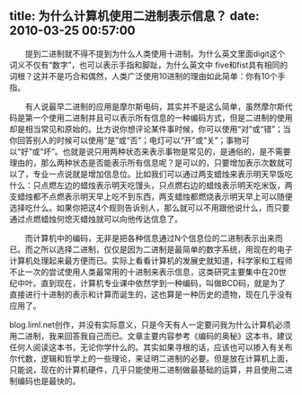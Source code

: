 title: 为什么计算机使用二进制表示信息？
date: 2010-03-25 00:57:00
---

 　　提到二进制就不得不提到为什么人类使用十进制。为什么英文里面digit这个词义不仅有“数字”，也可以表示手指和脚趾，为什么英文中 five和fist具有相同的词根？这并不是巧合和偶然，人类广泛使用10进制的理由如此简单：你有10个手指。

 　　有人说最早二进制的应用是摩尔斯电码，其实并不是这么简单，虽然摩尔斯代码是第一个使用二进制并且可以表示所有信息的一种编码方式，但是二进制的使用却是相当常见和原始的。比方说你想评论某件事时候，你可以使用“对”或“错”；当你回答别人的时候可以使用“是”或“否”；电灯可以“开”或“关”；事物可以“好”或“坏”。也就是说只用两种状态来表示事物是常见的，是通俗的，是不需要理由的，那么两种状态是否能表示所有信息呢？是可以的，只要增加表示次数就可以了，专业一点说就是增加信息位。比如我们可以通过两支蜡烛来表示明天早饭吃什么：只点燃左边的蜡烛表示明天吃馒头，只点燃右边的蜡烛表示明天吃米饭，两支蜡烛都不点燃表示明天早上吃不到东西，两支蜡烛都燃烧表示明天早上可以随便选择吃什么。如果你把这4个规则告诉别人，那么就可以不用跟他说什么，而只要通过点燃蜡烛何熄灭蜡烛就可以向他传达信息了。

 　　而计算机中的编码，无非是把各种信息通过N个信息位的二进制表示出来而已。而之所以选择二进制，仅仅是因为二进制是最简单的数字系统，用现在的电子计算机处理起来最方便而已。实际上看看计算机的发展史就知道，科学家和工程师不止一次的尝试使用人类最常用的十进制来表示信息，这类研究主要集中在20世纪中叶。直到现在，计算机专业课中依然学到一种编码，叫做BCD码，就是为了直接进行十进制的表示和计算而诞生的，这也算是一种历史的遗物，现在几乎没有应用了。

blog.liml.net创作，并没有实际意义，只是今天有人一定要问我为什么计算机必须用二进制，我来回答我自己而已。文章主要内容参考《编码的奥秘》这本书，建议任何人阅读这本书，无论你学什么的。其实如果寻根的话，应该也可以掺入有关布尔代数，逻辑和哲学上的一些理论，来证明二进制的必要。但是放在计算机上面，只能说，现在的计算机硬件，几乎只能使用二进制做最基础的运算，并且使用二进制编码也是最快的。